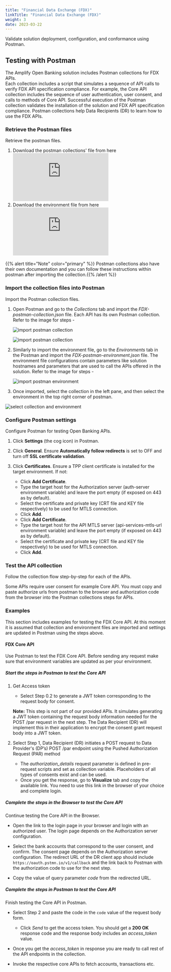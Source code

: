 ```yaml
---
title: "Financial Data Exchange (FDX)"
linkTitle: "Financial Data Exchange (FDX)"
weight: 3
date: 2023-03-22
---
```


Validate solution deployment, configuration, and conformance using Postman.

## Testing with Postman

The Amplify Open Banking solution includes Postman collections for FDX APIs.  
Each collection includes a script that simulates a sequence of API calls to verify FDX API specification compliance. For example, the Core API collection includes the sequence of user authentication, user consent, and calls to methods of Core API. Successful execution of the Postman collection validates the installation of the solution and FDX API specification compliance. Postman collections help Data Recipients (DR) to learn how to use the FDX APIs.

### Retrieve the Postman files

Retrieve the postman files.

1. Download the postman collections' file from here ![Postman Collection](https://axway-open-banking-docs.netlify.app/postman-collection/FDX-postman-collection.json) 
2. Download the environment file from here ![Postman Environment File](https://axway-open-banking-docs.netlify.app/postman-collection/FDX-postman-environment.json)

{{% alert title="Note" color="primary" %}} Postman collections also have their own documentation and you can follow these instructions within postman after importing the collection.{{% /alert %}}

### Import the collection files into Postman

Import the Postman collection files.

1. Open Postman and go to the *Collections* tab and import the *FDX-postman-collection.json* file. Each API has its own Postman collection.
  Refer to the image for steps -

   ![import postman collection](/Images/import_collection.png)

   ![import postman collection](/Images/import_collection_step2.png)

2. Similarly to import the environment file, go to the *Environments* tab in the Postman and import the *FDX-postman-environment.json* file. The environment file configurations contain parameters like solution hostnames and parameters that are used to call the APIs offered in the solution.
   Refer to the image for steps -

   ![import postman environment](/Images/import_environment.png)

3. Once imported, select the collection in the left pane, and then select the environment in the top right corner of postman.

  ![select collection and environment](/Images/import_collection_set_env.png)
### Configure Postman settings

Configure Postman for testing Open Banking APIs.

1. Click **Settings** (the cog icon) in Postman.

2. Click **General**. Ensure **Automatically follow redirects** is set to OFF and turn off **SSL certificate validation**.

3. Click **Certificates**. Ensure a TPP client certificate is installed for the target environment. If not:
    * Click **Add Certificate**.
    * Type the target host for the Authorization server (auth-server environment variable) and leave the port empty (if exposed on 443 as by default).
    * Select the certificate and private key (CRT file and KEY file respectively) to be used for MTLS connection.
    * Click **Add**.
    * Click **Add Certificate**.
    * Type the target host for the API MTLS server (api-services-mtls-url environment variable) and leave the port empty (if exposed on 443 as by default).
    * Select the certificate and private key (CRT file and KEY file respectively) to be used for MTLS connection.
    * Click **Add**.

### Test the API collection

Follow the collection flow step-by-step for each of the APIs.

Some APIs require user consent for example Core API. You must copy and paste authorize urls from postman to the browser and authorization code from the browser into the Postman collections steps for APIs.

### Examples

This section includes examples for testing the FDX Core API. At this moment it is assumed that collection and environment files are imported   and settings are updated in Postman using the steps above.

#### FDX Core API

Use Postman to test the FDX Core API. Before sending any request make sure that environment variables are updated as per your environment.

##### Start the steps in Postman to test the Core API

1. Get Access token 
   * Select Step 0.2 to generate a JWT token corresponding to the request body for consent.
   
   **Note:** This step is not part of our provided APIs. It simulates generating a JWT token containing the request body information needed for the POST /par request in the next step. The Data Recipient (DR) will implement this in their application to encrypt the consent grant request body into a JWT token. 
   
2. Select Step 1, Data Recipient (DR) initiates a POST request to Data Provider's (DP’s) POST /par endpoint using the Pushed Authorization Request (PAR) method
    * The *authorization_details* request parameter is defined in pre-request scripts and set as collection variable. Placeholders of all types of consents exist and can be used.
    * Once you get the response, go to **Visualize** tab and copy the available link. You need to use this link in the browser of your choice and complete login.

##### Complete the steps in the Browser to test the Core API

Continue testing the Core API in the Browser.

* Open the link to the login page in your browser and login with an authorized user. The login page depends on the Authorization server configuration.

* Select the bank accounts that correspond to the user consent, and confirm. The consent page depends on the Authorization server configuration.
The redirect URL of the DR client app should include `https://oauth.pstmn.io/v1/callback` and the link back to Postman with the authorization code to use for the next step.

* Copy the value of query parameter *code* from the redirected URL.

##### Complete the steps in Postman to test the Core API

Finish testing the Core API in Postman.

* Select Step 2 and paste the code in the `code` value of the request body form.
    * Click *Send* to get the access token. You should get a **200 OK** response code and the response body includes an *access_token* value.

* Once you get the *access_token* in response you are ready to call rest of the API endpoints in the collection.
* Invoke the respective core APIs to fetch accounts, transactions etc.
